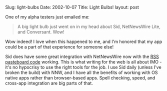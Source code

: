 Slug: light-bulbs
Date: 2002-10-07
Title: Light Bulbs!
layout: post

One of my alpha testers just emailed me:
<blockquote>A big light bulb just went on in my head about Sid, NetNewsWire Lite, and Conversant. Wow!</blockquote>

Wow indeed! I love when this happened to me, and I&#39;m honored that my app could be a part of that experience for someone else!

Sid does have some great integration with NetNewsWire now with the <a href="http://ranchero.com/software/netnewswire/rssclipboard.php">RSS pasteboard code</a> working. This is what writing for the web is all about IMO - it&#39;s no hypocrisy to use the right tools for the job. I use Sid daily (unless I&#39;ve broken the build) with NNW, and I have all the benefits of working with OS native apps rather than browser-based apps. Spell checking, speed, and cross-app integration are big parts of that.
